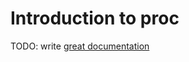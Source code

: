 # Introduction to proc

TODO: write [great documentation](http://jacobian.org/writing/what-to-write/)
